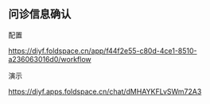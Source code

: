 ## 问诊信息确认


配置

https://diyf.foldspace.cn/app/f44f2e55-c80d-4ce1-8510-a236063016d0/workflow

演示

https://diyf.apps.foldspace.cn/chat/dMHAYKFLvSWm72A3